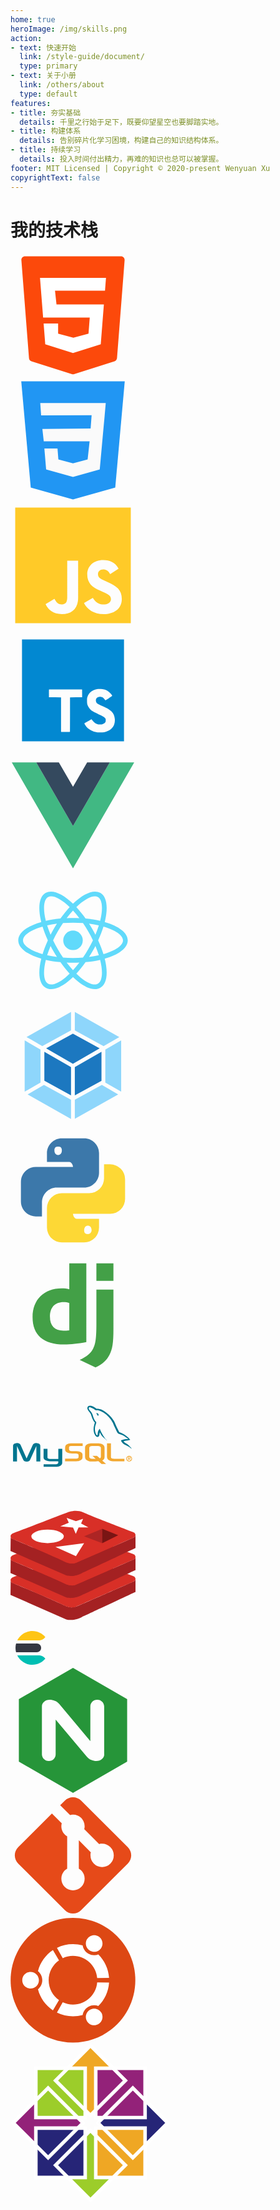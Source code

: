 ```yaml
---
home: true
heroImage: /img/skills.png
action:
- text: 快速开始
  link: /style-guide/document/
  type: primary
- text: 关于小册
  link: /others/about
  type: default
features:
- title: 夯实基础
  details: 千里之行始于足下，既要仰望星空也要脚踏实地。
- title: 构建体系
  details: 告别碎片化学习困境，构建自己的知识结构体系。
- title: 持续学习
  details: 投入时间付出精力，再难的知识也总可以被掌握。
footer: MIT Licensed | Copyright © 2020-present Wenyuan Xu
copyrightText: false
---
```


<div class="tech-stack">
  <h1>我的技术栈</h1>
  <div class="tech-logo">
    <div class="tech-logo-icon" data-tooltip="HTML 5">
      <svg t="1594449205433" class="icon" viewBox="0 0 1024 1024" version="1.1" xmlns="http://www.w3.org/2000/svg" p-id="1511" width="200" height="200"><path d="M89.088 59.392l62.464 803.84c1.024 12.288 9.216 22.528 20.48 25.6L502.784 993.28c6.144 2.048 12.288 2.048 18.432 0l330.752-104.448c11.264-4.096 19.456-14.336 20.48-25.6l62.464-803.84c1.024-17.408-12.288-31.744-29.696-31.744H118.784c-17.408 0-31.744 14.336-29.696 31.744z" fill="#FC490B" p-id="1512"></path><path d="M774.144 309.248h-409.6l12.288 113.664h388.096l-25.6 325.632-227.328 71.68-227.328-71.68-13.312-169.984h118.784v82.944l124.928 33.792 123.904-33.792 10.24-132.096H267.264L241.664 204.8h540.672z" fill="#FFFFFF" p-id="1513"></path></svg>
    </div>
    <div class="tech-logo-icon" data-tooltip="CSS 3">
      <svg t="1594449320423" class="icon" viewBox="0 0 1024 1024" version="1.1" xmlns="http://www.w3.org/2000/svg" p-id="5999" width="200" height="200"><path d="M88.064 27.648l77.824 871.424L512 996.352l346.112-97.28 77.824-871.424z" fill="#2196F3" p-id="6000"></path><path d="M771.072 312.32l-10.24 109.568-29.696 328.704L512 811.008l-220.16-60.416-14.336-172.032h107.52l7.168 89.088L512 700.416l119.808-32.768 16.384-148.48-375.808 1.024-11.264-101.376 395.264-4.096 8.192-108.544-413.696 1.024-7.168-101.376h536.576z" fill="#FAFAFA" p-id="6001"></path></svg>
    </div>
    <div class="tech-logo-icon" data-tooltip="JavaScript">
      <svg t="1594452832532" class="icon" viewBox="0 0 1024 1024" version="1.1" xmlns="http://www.w3.org/2000/svg" p-id="978" width="200" height="200"><path d="M38.56886067 38.56886067h946.86227866v946.86227866H38.56886067V38.56886067m248.81436505 791.1560377c21.04138438 44.71294135 62.5981169 81.53536248 133.61278901 81.53536246 78.9051899 0 133.08675402-42.08276753 133.08675281-134.13882281v-304.04799797h-89.42588147V775.01729921c0 45.23897512-18.41121055 56.81173672-47.34311392 56.81173673-30.51000717 0-43.13483754-21.04138438-57.33777176-45.76501015l-72.59277467 43.66087258m314.56869076-9.4686228c26.30172955 51.55139031 79.4312249 91.00398527 162.54469117 91.00398526 84.16553629 0 147.28968821-43.66087133 147.2896882-124.14416501 0-74.17087849-42.60880254-107.31105826-118.35778483-139.92520422l-22.09345319-9.46862279c-38.40052617-16.307073-54.70759791-27.35379957-54.70759912-53.65552911 0-21.56741817 16.307073-38.40052617 42.60880252-38.40052493 25.24966076 0 42.08276753 11.04672657 57.33777173 38.40052493l68.91053209-45.76501015c-28.93190337-50.49932154-69.96260211-69.96260211-126.24830382-69.96260088-79.4312249 0-130.45658021 50.49932154-130.45658019 117.30571482 0 72.5927747 42.60880254 106.78502324 106.78502324 134.13882281l22.09345315 9.46862278c41.03069875 17.88517679 65.22829073 28.93190337 65.22829072 59.44191054 0 25.24966076-23.67155698 43.66087133-60.49397931 43.66087133-43.66087133 0-68.91053209-22.61948818-87.84777766-54.18156414l-72.5927747 42.08276876z" fill="#FFCA28" p-id="979"></path></svg>
    </div>
    <div class="tech-logo-icon" data-tooltip="TypeScript">
      <svg t="1625995896568" class="icon" viewBox="0 0 1024 1024" version="1.1" xmlns="http://www.w3.org/2000/svg" p-id="4145" width="200" height="200"><path d="M94.208 94.208v835.584h835.584V94.208H94.208z m634.92096 405.85216v0.012288c8.011776 0.024576 17.119232 0.436224 23.967744 1.179648 27.891712 3.016704 49.6128 15.050752 68.091904 37.715968 9.201664 11.290624 12.34944 16.2304 11.679744 18.343936-0.432128 1.363968-6.746112 5.885952-26.820608 19.21024-19.720192 13.092864-26.07104 17.014784-27.5456 17.014784-1.497088 0-4.614144-3.207168-9.105408-9.365504-8.6528-11.855872-17.485824-17.266688-31.13984-19.070976-14.68416-1.9456-27.856896 2.68288-34.308096 12.058624-5.515264 8.011776-6.3488 20.901888-1.96608 30.26944 5.07904 10.848256 14.270464 16.846848 49.494016 32.290816 40.624128 17.813504 61.210624 30.005248 76.204032 45.13792 16.146432 16.293888 24.326144 35.106816 26.83904 61.718528 1.226752 12.972032-0.272384 28.34432-3.98336 40.843264-9.10336 30.640128-33.66912 53.075968-69.67296 63.635456-9.95328 2.9184-19.214336 4.661248-28.37504 5.332992-13.985792 1.030144-34.002944 0.462848-46.051328-1.29024-30.482432-4.442112-64.892928-22.17984-82.051072-42.2912-8.423424-9.873408-19.177472-26.12224-19.177472-28.9792 0-1.380352 0.684032-2.164736 3.391488-3.885056 8.032256-5.103616 54.054912-31.412224 54.94784-31.412224 0.540672 0 2.945024 2.832384 5.341184 6.295552 5.429248 7.839744 18.78016 21.313536 25.567232 25.808896 5.543936 3.672064 12.634112 6.619136 21.051392 8.747008 4.820992 1.202176 7.3728 1.417216 17.891328 1.417216 10.747904-0.004096 12.951552-0.18432 17.760256-1.476608 12.71808-3.422208 22.644736-10.50624 26.851328-19.156992 1.8432-3.7376 1.880064-4.204544 1.880064-13.27104v-9.40032l-2.260992-4.48512c-5.474304-10.866688-17.270784-18.323456-54.56896-34.47808-17.13152-7.421952-38.11328-17.885184-46.30528-23.0912-18.696192-11.880448-31.653888-25.462784-40.157184-42.088448-8.45824-16.533504-9.71776-22.687744-9.73824-47.548416-0.02048-19.462144-0.053248-19.222528 3.975168-31.643648 3.65568-11.272192 11.139072-23.863296 19.400704-32.64512 16.4864-17.524736 40.577024-28.788736 66.367488-31.029248 3.29728-0.313344 7.716864-0.434176 12.52352-0.41984z m-221.92128 3.844096h0.008192c49.670144 0.024576 78.143488 0.196608 78.600192 0.483328 0.86016 0.53248 0.968704 4.855808 0.968704 32.444416v31.827968l-49.563648 0.180224-49.563648 0.180224v140.724224c0 77.400064-0.157696 141.185024-0.372736 141.748224-0.350208 0.948224-4.163584 1.019904-36.41344 1.019904h-36.018176l-0.372736-1.45408c-0.239616-0.79872-0.415744-64.587776-0.41984-141.750272l-0.012288-140.296192-49.5616-0.176128-49.565696-0.180224v-31.451136c0-24.94464 0.172032-31.625216 0.837632-32.288768 0.681984-0.702464 25.976832-0.882688 134.967296-0.991232 21.01248-0.02048 39.92576-0.03072 56.48384-0.02048z" fill="#0288D1" p-id="4146"></path></svg>
    </div>
    <div class="tech-logo-icon" data-tooltip="Vue.js">
      <svg t="1594449992255" class="icon" viewBox="0 0 1024 1024" version="1.1" xmlns="http://www.w3.org/2000/svg" p-id="1022" width="200" height="200"><path d="M627.85285817 77.66360895h185.07382266L512 598.88964363 211.07331917 77.66360895H10.45553197L512 946.33639105l501.54446803-868.78460919z" fill="#41B883" p-id="1023"></path><path d="M812.92668083 77.66360895H627.85285817L512 278.28139617 396.14714183 77.66360895H211.07331917L512 598.88964363z" fill="#34495E" p-id="1024"></path></svg>
    </div>
    <div class="tech-logo-icon" data-tooltip="React">
      <svg t="1628346090690" class="icon" viewBox="0 0 1024 1024" version="1.1" xmlns="http://www.w3.org/2000/svg" p-id="9901" width="200" height="200"><path d="M512 511.8m-80 0a80 80 0 1 0 160 0 80 80 0 1 0-160 0Z" fill="#61DAFB" p-id="9902"></path><path d="M960.5 511.8c0-62.8-73.8-117.2-188.5-150.1 28.9-115.8 18.7-206.9-35.7-238.3-54.5-31.4-138.5 5.3-224.3 88.2-85.8-82.9-169.8-119.6-224.3-88.2-54.4 31.4-64.6 122.6-35.7 238.3C137.3 394.6 63.5 449 63.5 511.8S137.3 629 252 661.9c-28.9 115.7-18.7 206.9 35.7 238.3 13.4 7.8 28.6 11.6 45.2 11.6 39.7 0 87.8-21.8 140-64.2 13-10.6 26.1-22.6 39.1-35.2 13 12.6 26.1 24.6 39.1 35.2 52.2 42.4 100.2 64.2 140 64.2 16.6 0 31.8-3.8 45.2-11.6 54.4-31.4 64.6-122.5 35.7-238.3 114.7-32.9 188.5-87.3 188.5-150.1zM716.8 157.2c35.3 20.4 42.7 94.3 17.6 194.8-36.7-8.4-76.7-14.7-119.3-18.6-24.7-34.9-50.2-66.4-75.8-94 59.2-57.3 114.2-88.4 152-88.4 9.6-0.1 18.2 2 25.5 6.2zM637 584c-13.8 24-28.4 47-43.3 69-26.1 2-53.3 3.1-81.7 3.1-28.3 0-55.5-1.1-81.6-3.1-15-22-29.5-45.1-43.3-69-14.1-24.5-26.7-48.6-38.1-72.2 11.4-23.6 24-47.7 38.1-72.2 14.1-24.5 28.7-47.4 43.4-69.1 26.1-2 53.3-3.1 81.6-3.1 28.3 0 55.5 1.1 81.6 3.1 14.7 21.6 29.3 44.6 43.4 69 14.1 24.5 26.7 48.6 38.1 72.2-11.5 23.7-24.1 47.8-38.2 72.3z m58.8-26.4c11.2 26.6 20.4 52.1 28 76.5-24.9 5.6-51.7 10.4-80.3 14 9.3-14.5 18.4-29.3 27.3-44.6 8.8-15.4 17.1-30.7 25-45.9zM512 756.5c-17.7-19.2-35.1-40.1-52.2-62.6 17.1 0.8 34.5 1.3 52.2 1.3 17.7 0 35.1-0.5 52.2-1.3-17.1 22.5-34.5 43.4-52.2 62.6zM380.5 648.1c-28.6-3.6-55.3-8.4-80.3-14 7.6-24.4 16.8-49.9 28-76.5 7.9 15.2 16.1 30.5 25 45.9 8.9 15.2 18 30 27.3 44.6zM328.2 466c-11.2-26.6-20.4-52.1-28-76.5 24.9-5.6 51.6-10.4 80.2-14-9.2 14.4-18.4 29.2-27.2 44.6-8.8 15.4-17.1 30.7-25 45.9zM512 267.1c17.3 18.7 34.8 39.8 52.1 62.7-17.1-0.8-34.4-1.3-52.1-1.3-17.7 0-35 0.5-52.1 1.3 17.3-22.9 34.8-44 52.1-62.7z m158.7 153c-8.9-15.3-18-30.1-27.2-44.6 28.6 3.6 55.3 8.4 80.2 14-7.6 24.4-16.8 49.9-28 76.5-7.8-15.2-16.1-30.5-25-45.9zM307.2 157.2c7.2-4.2 15.8-6.2 25.6-6.2 37.8 0 92.7 31.1 151.9 88.4-25.6 27.6-51.1 59.2-75.8 94-42.5 3.9-82.6 10.2-119.3 18.6-25.1-100.6-17.6-174.5 17.6-194.8zM102.5 511.8c0-40.8 60.3-84.2 160-112.6 11.1 36 25.6 73.8 43.5 112.6-17.8 38.8-32.4 76.6-43.5 112.6-99.7-28.4-160-71.9-160-112.6z m345.8 305.5c-59.7 48.5-111.1 66.4-141.1 49.2-35.3-20.4-42.7-94.3-17.6-194.8 36.7 8.4 76.7 14.7 119.3 18.6 24.4 34.5 49.9 66.1 75.8 94.2-12.1 11.7-24.2 22.9-36.4 32.8z m268.5 49.2c-29.9 17.3-81.4-0.6-141.1-49.2-12.1-9.9-24.3-21.1-36.5-32.8 26-28.1 51.4-59.7 75.8-94.2 42.5-3.9 82.6-10.2 119.3-18.7 25.2 100.6 17.7 174.5-17.5 194.9z m44.8-242.1c-11.1-36-25.6-73.8-43.5-112.6 17.8-38.8 32.4-76.6 43.5-112.6 99.7 28.5 160 71.9 160 112.6-0.1 40.7-60.4 84.2-160 112.6z" fill="#61DAFB" p-id="9903"></path></svg>
    </div>
    <div class="tech-logo-icon" data-tooltip="Webpack">
      <svg t="1622560777342" class="icon" viewBox="0 0 1024 1024" version="1.1" xmlns="http://www.w3.org/2000/svg" p-id="1108" width="200" height="200"><path d="M882.23288889 749.45422222L526.90488889 950.38577778V793.94133333l221.41155556-121.856 133.91644444 77.36888889z m24.34844444-22.07288889V307.08622222l-129.93422222 75.09333333v270.22222223l129.93422222 74.97955555z m-766.17955555 22.07288889l355.328 201.04533333V793.94133333L274.20444445 672.08533333l-133.80266667 77.36888889zM116.05333333 727.38133333V307.08622222l129.93422222 75.09333333v270.22222223L116.05333333 727.38133333z m15.24622222-447.60177778l364.43022223-206.16533333v151.32444445L262.144 353.39377778l-1.82044445 1.024c0 0.11377778-129.024-74.63822222-129.024-74.63822223z m760.03555556 0L526.90488889 73.728v151.32444445l233.472 128.34133333 1.82044444 1.024 129.13777778-74.63822223z" fill="#8ED6FB" p-id="1109"></path><path d="M495.72977778 758.21511111l-218.45333333-120.14933333V400.15644445l218.45333333 126.17955555v231.87911111z m31.17511111 0l218.45333333-120.03555556V400.15644445l-218.45333333 126.17955555v231.87911111zM291.95377778 372.62222222l219.24977777-120.49066667L730.45333333 372.62222222 511.31733333 499.25688889 291.95377778 372.62222222z" fill="#1C78C0" p-id="1110"></path></svg>
    </div>
    <div class="tech-logo-icon" data-tooltip="Python">
      <svg t="1597990804379" class="icon" viewBox="0 0 1024 1024" version="1.1" xmlns="http://www.w3.org/2000/svg" p-id="3374" width="200" height="200"><path d="M420.693333 85.333333C353.28 85.333333 298.666667 139.946667 298.666667 207.36v71.68h183.04c16.64 0 30.293333 24.32 30.293333 40.96H207.36C139.946667 320 85.333333 374.613333 85.333333 442.026667v161.322666c0 67.413333 54.613333 122.026667 122.026667 122.026667h50.346667v-114.346667c0-67.413333 54.186667-122.026667 121.6-122.026666h224c67.413333 0 122.026667-54.229333 122.026666-121.642667V207.36C725.333333 139.946667 670.72 85.333333 603.306667 85.333333z m-30.72 68.693334c17.066667 0 30.72 5.12 30.72 30.293333s-13.653333 38.016-30.72 38.016c-16.64 0-30.293333-12.8-30.293333-37.973333s13.653333-30.336 30.293333-30.336z" fill="#3C78AA" p-id="3375"></path><path d="M766.250667 298.666667v114.346666a121.6 121.6 0 0 1-121.6 121.984H420.693333A121.6 121.6 0 0 0 298.666667 656.597333v160a122.026667 122.026667 0 0 0 122.026666 122.026667h182.613334A122.026667 122.026667 0 0 0 725.333333 816.64v-71.68h-183.082666c-16.64 0-30.250667-24.32-30.250667-40.96h304.64A122.026667 122.026667 0 0 0 938.666667 581.973333v-161.28a122.026667 122.026667 0 0 0-122.026667-122.026666zM354.986667 491.221333l-0.170667 0.170667c0.512-0.085333 1.066667-0.042667 1.621333-0.170667z m279.04 310.442667c16.64 0 30.293333 12.8 30.293333 37.973333a30.293333 30.293333 0 0 1-30.293333 30.293334c-17.066667 0-30.72-5.12-30.72-30.293334s13.653333-37.973333 30.72-37.973333z" fill="#FDD835" p-id="3376"></path></svg>
    </div>
    <div class="tech-logo-icon" data-tooltip="Django">
      <svg t="1597990902539" class="icon" viewBox="0 0 1024 1024" version="1.1" xmlns="http://www.w3.org/2000/svg" p-id="3649" width="200" height="200"><path d="M481.655483 85.33675h139.530244v645.870954c-71.577602 13.585067-124.129284 19.022507-181.210459 19.022508-170.342406-0.003413-259.133449-77.004803-259.133449-224.699741 0-142.254085 94.23531-234.663261 240.100702-234.663261 22.650881 0 39.867735 1.809067 60.706135 7.243093z m0 325.102944c-16.308907-5.430614-29.900801-7.243094-47.114242-7.243094-70.673069 0-111.445337 43.492695-111.445337 119.596377 0 74.301442 38.963201 115.070297 110.53739 115.070298 15.394134 0 28.088321-0.904533 48.018775-3.618134z" fill="#43A047" p-id="3650"></path><path d="M843.168455 300.817077v323.457717c0 111.445337-8.154454 164.898139-32.614401 211.114674-22.654294 44.404055-52.558508 72.482136-114.165764 103.294297l-129.570138-61.610669c61.610669-28.992854 91.51147-54.357335 110.537391-93.330777 19.937281-39.864321 26.282668-86.070616 26.282667-207.482886V300.823903z m-139.526832-214.732807h139.526832v143.155204h-139.526832z" fill="#43A047" p-id="3651"></path></svg>
    </div>
    <div class="tech-logo-icon" data-tooltip="MySQL">
      <svg t="1597992373909" class="icon" viewBox="0 0 1024 1024" version="1.1" xmlns="http://www.w3.org/2000/svg" p-id="9841" width="200" height="200"><path d="M715.8 312.4l-5.6-11.7c-2.4-3.4-5.9-6-7.9-10h-0.6v-0.6c3.3-0.8 6.7-1.2 10.1-1.1 2 1.9 5.1 3.3 6.7 5.6 1.2 1.7 1.4 3.6 2.8 5 0 5.9-1.6 9.8-5.1 12.3 0.2-0.1-0.4 0.5-0.4 0.5z m251.9 251.1c-9.3-5.9-20.1-9.2-29.8-15.1-5.4-3.3-10.7-7.4-15.7-11.2-4.7-3.5-9.9-10.1-12.9-15.1-1.6-2.6-1.9-5.7-3.9-7.8 0.6-4.6 6.4-4.6 10.1-6.1 12.9-5.4 28-7.2 47.8-6.7-0.6-5-12.9-11.2-16.9-13.9-8-5.6-16.2-11.6-24.7-16.8-4.5-2.7-12.2-4.7-16.9-6.7-6.7-2.8-21.5-5.5-25.3-10.6-7.3-9.6-12.3-21.3-17.4-32.9-5.2-11.6-11.7-23.8-16.9-35.7-2.6-5.9-3.8-11.2-6.7-16.7-18.1-34.5-44.6-63.4-77-83.7-10.6-6.7-22.4-12.8-35.4-16.7-7.4-2.2-16.3-1-24.2-2.8h-5.1c-4.4-1.3-8.1-6-11.8-8.4-7.6-5-15.2-8.6-24.2-12.3-3.4-1.4-12.5-4.7-15.7-2.2-1.9 0.6-2.8 1.4-3.4 3.3-1.9 2.9-0.2 7.3 1.1 10 3.6 7.8 8.8 12.5 13.5 19 4.2 5.8 9.3 12.4 12.4 19 6.3 13.7 9.2 28.9 15.2 42.4 2.3 5.2 5.7 11.1 9 15.6 2.7 3.6 7.5 6.4 9 11.2 3.1 4.8-4.5 21.1-6.2 26.2-6.5 20-5.1 47.9 2.2 65.3 2.9 6.9 5.7 14.9 13.5 16.7 0.6-0.4 0.1-0.2 1.1-0.5 1.7-13.4 2.2-26.3 6.7-36.8 2.8-6.6 8.2-11.1 11.8-16.7 2.7 1.5 2.6 6 3.9 8.9 3.3 7.6 6.8 15.9 10.7 23.4 8.3 15.7 17.3 30.8 27.6 44.6 3.6 4.9 8.5 10.2 12.9 14.5 1.9 1.8 4.2 2.8 5.6 5h0.6v0.6c-7.6-2.6-12.1-10.1-18-14.5-11.3-8.4-24.6-21-32-32.9l-10.1-20.1v-0.6c-1.4 1.9-1 3.9-1.7 6.7-3.2 12.3-0.7 26.2-11.8 30.7-12.7 5.1-21.9-8.3-25.9-14.5-12.8-20.3-16.1-54.5-7.3-82 1.9-6.1 2.1-13.6 5.6-18.4-0.6-4.3-4.1-5.6-6.2-8.4-3.4-4.6-6.3-10-9-15.1-5.3-10.1-8.8-22-12.9-32.9-1.7-4.4-2-8.6-3.9-12.8-2.9-6.4-8.2-12.7-12.4-18.4-5.9-8.1-22.3-23.7-15.7-39.6 10.4-25.3 46.6-6.1 60.7 2.8 3.5 2.2 7.5 6.8 11.2 8.4l18.6 1.1c11.5 2.7 22.4 4.8 31.5 10 42.6 24.7 70 49.9 95.6 91.5 5.3 8.7 8.1 18.2 12.4 27.9 6.3 14.4 13 28.5 20.3 42.4 3.4 6.4 5.8 13.5 10.1 19 1.8 2.3 6.8 3.1 9.6 4.5 8.3 4.2 18 7.3 25.9 12.3 14.2 8.9 27.9 19.5 40.5 30.1 4.8 4.1 8 10 12.4 14.5v2.2c-3.9 1.1-7.9 2.2-11.8 3.3-8.7 2.2-16.3 1.7-24.7 3.9-5 1.3-11.4 3.3-16.9 3.9l0.6 0.5c3.2 8.9 20.4 16.3 28.1 21.8 9.6 6.9 18.7 15.1 25.9 24.5l7.3 7.3c1.7 2.4 2.1 5.5 3.9 7.8v0.5c-3.4-1.2-5.2-4.2-7.9-6.1-5.7-3.8-11.1-8.1-16.6-11.6zM373 728.9H271.4v-21.5h101.7c20.7-2.2 18.3-12.4 18.3-15.8v-8.4h-68.3c-31.8-0.3-52.1-14.1-52.3-29.9 0-1.5 0.7-71 0-71.6H303v69.5c-0.3 3.8 1.2 12.6 18.8 12.9 9 0.1 69.4 0 69.9 0v-82.7h32.2c0.2 0 0 112.8 0 113.3 0.2 27.7-34.8 33.7-50.9 34.2zM211.8 558.2L162 668.1c-5.9 13.3-13.6 18-29.4 18-15.8 0-23.8-4.7-29.7-18L53.2 558.2v126.1H21V558.4c0-12.3 4.9-18.2 15.2-21.3 24.4-7.6 41.1-1 48.2 15.3l47.3 108.5 48.9-108.5c7.4-16.4 23.8-22.9 48.3-15.3 10.2 3.1 15.2 9 15.2 21.3v125.9h-32.2l-0.1-126.1z" fill="#00758F" p-id="9842"></path><path d="M659.8 536.6h61.1c3.1 0 5.9 0.2 9 0.6 27 3.7 40.6 15.4 40.6 34.7v75.9c0 15.6-5.8 24-19.1 29.5l31.7 28.4h-37.3l-25.6-23-25.8 1.6H660c-6.4 0-12.8-0.9-18.9-2.7-20.5-5.5-30.4-16.2-30.4-33.8v-75.9c0-19.3 13.6-31 40.6-34.7 2.6-0.4 5.7-0.6 8.5-0.6z m-14.6 109.3c0 1 0.3 2.1 0.6 3.3 1.9 8.8 10.2 13.7 22.9 13.7H698l-26.8-24.1h37.3l23.4 21c4.3-2.3 7.2-5.8 8.2-10.3 0.3-1 0.3-2.1 0.3-3.1v-72.8c0-0.8 0-1.9-0.3-2.9-1.9-8.2-10.2-12.9-22.6-12.9h-48.7c-14.3 0-23.6 6.2-23.6 15.8v72.3z m-148.9-88.1c-11.5 1-14.9 2.9-16.4 9.4-0.3 1-0.3 1.9-0.3 2.7v14.5c0 1 0 1.8 0.3 2.9 1.5 8.6 7.7 12.5 20.7 12.5h39c9.6 0 19.5 1.6 27.5 4.7 15.2 5.7 22.9 14.3 22.9 23.5v23.3c0 11.3-6.8 19.9-20.7 26.2-8.3 3.9-18.9 6.1-29.7 6.1h-92.5v-21.3h88.8c1.2 0 2.2-0.2 3.4-0.2 6.2-0.4 10.8-2.1 13.6-4.5 3.1-2.5 4.6-5.3 4.6-7.6v-18.6c0-2.2-0.9-4.3-2.5-5.7-3.1-3.7-7.4-5.5-17.6-6.3-0.9-0.2-2.2-0.2-3.4-0.2h-33.4c-3.1 0-6.2-0.2-9.3-0.4-27.5-2.9-43.9-15.1-43.9-29.5v-18.6c0-16.4 8.4-25.8 27.5-31.7 6.2-1.8 13-2.7 26-2.7h90.3v21.3h-91.9c-0.9 0-2.1 0.2-3 0.2z m326.5 88.6c0 11.3 7.1 16 26 16h84.4v21.3h-83.8c-3.1 0-6.2-0.2-9.3-0.4-33.1-2.4-49.5-14.7-49.5-36.6V536.3h32.2v110.1z m149.2-8.2c12.5 0 23.7 9.5 23.7 23.5 0 14.1-11.2 23.5-23.7 23.5s-23.7-9.5-23.7-23.5 11.2-23.5 23.7-23.5z m0 42.2c10.2 0 18.4-8 18.4-18.6 0-10.7-8.2-18.6-18.4-18.6-10.3 0-18.4 8-18.4 18.6 0.1 10.6 8.1 18.6 18.4 18.6z m11.3-24.3c0 4.9-3.2 6.9-7.3 7.3l7.8 11.8h-5.3l-7.1-11.6h-4.2v11.6h-4.5v-26.9h10.6c6.5 0 10 2.3 10 7.8z m-16.2-4v7.7h4.9c3.4 0 6.4-0.3 6.4-4.1 0-3.1-3.3-3.6-6-3.6h-5.3z" fill="#F2A72F" p-id="9843"></path></svg>
    </div>
    <div class="tech-logo-icon" data-tooltip="Redis">
      <svg t="1651213212000" class="icon" viewBox="0 0 1173 1024" version="1.1" xmlns="http://www.w3.org/2000/svg" p-id="1281" width="200" height="200"><path d="M1.914402 656.839666L0 789.329468l516.178817 226.592549s55.03905 26.933652 151.072702-17.559685c60.369668-28.055887 505.89716-236.560641 505.897159-236.560641v-126.548555s0.775663 16.850036-12.872701 24.441629-543.69009 239.547768-543.69009 239.547767-43.024528 14.737593-80.223334 0.544615c-13.202771-5.033556-93.195056-42.182852-198.2396-87.781921-151.171723-65.601266-326.108432-139.421257-326.108432-139.421257s-8.845856-7.608097-10.100119-15.744303z" fill="#A42122" p-id="1282"></path><path d="M534.530668 426.797893s78.061381-32.792381 148.333127 0 477.808265 188.931646 477.808265 188.931646 35.911536 29.706234-14.06095 51.540315-538.706044 235.768475-538.706045 235.768475-45.268999 17.180105-110.853762-18.731431C433.611991 849.567108 38.519083 684.796532 12.757177 674.052778a6.436351 6.436351 0 0 1-2.475519-1.765871c-5.660688-6.287819-28.055887-35.564963 26.141485-54.989539 60.897779-21.867089 498.107525-190.499475 498.107525-190.499475z" fill="#D82F27" p-id="1283"></path><path d="M1.914402 450.6619L0 583.151703l516.178817 226.592549S571.217867 836.727414 667.251519 792.168063c60.369668-28.055887 505.89716-236.560641 505.897159-236.56064V429.091874s0.775663 16.850036-12.872701 24.441629S616.585887 693.147284 616.585887 693.147284s-43.024528 14.737593-80.223334 0.544615c-13.202771-5.033556-93.195056-42.182852-198.2396-87.781921-151.171723-65.601266-326.108432-139.421257-326.108432-139.421257s-8.845856-7.690614-10.100119-15.826821z" fill="#A42122" p-id="1284"></path><path d="M534.530668 220.686141s78.061381-32.792381 148.333127 0S1160.67206 409.617787 1160.67206 409.617787s35.911536 29.706234-14.06095 51.540316-538.706044 235.768475-538.706045 235.768475-45.268999 17.180105-110.853762-18.731431C433.611991 643.455357 38.519083 478.684781 12.757177 467.941026a6.436351 6.436351 0 0 1-2.475519-1.76587c-5.660688-6.287819-28.055887-35.564963 26.141485-54.98954 60.897779-21.867089 498.107525-190.499475 498.107525-190.499475z" fill="#D82F27" p-id="1285"></path><path d="M1.914402 244.550149L0 377.039951l516.178817 226.592549s55.03905 26.933652 151.072702-17.559684c60.369668-28.055887 505.89716-236.560641 505.897159-236.560641v-126.482542s0.775663 16.850036-12.872701 24.425125S616.585887 487.01903 616.585887 487.01903s-43.024528 14.737593-80.223334 0.544614c-13.202771-4.951039-93.195056-42.182852-198.2396-87.781921-151.171723-65.601266-326.108432-139.421257-326.108432-139.421256s-8.845856-7.608097-10.100119-15.810318z" fill="#A42122" p-id="1286"></path><path d="M534.530668 14.57439s78.061381-32.792381 148.333127 0 477.808265 188.931646 477.808265 188.931646 35.911536 29.706234-14.06095 51.540316S607.905065 490.814826 607.905065 490.814826s-45.268999 17.180105-110.853762-18.731431C433.611991 437.343606 38.519083 272.573029 12.757177 261.829275a6.436351 6.436351 0 0 1-2.475519-1.765871c-5.660688-6.287819-28.055887-35.564963 26.141485-54.989539C97.320922 183.190273 534.530668 14.57439 534.530668 14.57439z" fill="#D82F27" p-id="1287"></path><path d="M195.681563 239.929179a152.244448 63.505326 0 1 0 304.488895 0 152.244448 63.505326 0 1 0-304.488895 0Z" fill="#FFFFFF" p-id="1288"></path><path d="M526.708027 66.098202l20.299259 45.285503-79.629209 34.36021 119.650107 10.925293 25.563865 59.32995 26.554072-60.897779h92.122331l-68.703917-35.911536 18.731431-43.717674-67.136088 21.867089-87.451851-31.241056zM422.092574 339.362545l192.067304 85.884022 76.510055-121.795558-268.577359 35.911536z" fill="#FFFFFF" p-id="1289"></path><path d="M860.870149 169.162329L690.669933 239.929179l170.200216 63.52183V169.162329z" fill="#AD2524" p-id="1290"></path><path d="M1010.771104 228.492279l-149.900955-59.32995v134.28868l149.900955-74.95873z" fill="#791514" p-id="1291"></path></svg>
    </div>
    <div class="tech-logo-icon" data-tooltip="Elasticsearch">
      <svg width="64px" height="64px" viewBox="0 0 64 64" version="1.1" xmlns="http://www.w3.org/2000/svg" xmlns:xlink="http://www.w3.org/1999/xlink"><g id="icon-/-product-logo-/-64x64px-/-elastic-sesrch-/-color" stroke="none" stroke-width="1" fill="none" fill-rule="evenodd"><g id="logo-elastic-search-64x64-color" transform="translate(8.000000, 4.999500)"><path d="M47.7246,9.708 L47.7276,9.702 C42.7746,3.774 35.3286,0 26.9996,0 C16.4006,0 7.2326,6.112 2.8136,15 L38.0056,15 C40.5306,15 42.9886,14.13 44.9206,12.504 C45.9246,11.659 46.8636,10.739 47.7246,9.708" id="Fill-1" fill="#FEC514"></path><path d="M0,27.0005 C0,29.4225 0.324,31.7675 0.922,34.0005 L34,34.0005 C37.866,34.0005 41,30.8665 41,27.0005 C41,23.1345 37.866,20.0005 34,20.0005 L0.922,20.0005 C0.324,22.2335 0,24.5785 0,27.0005" id="Fill-4" fill="#343741"></path><path d="M47.7246,44.293 L47.7276,44.299 C42.7746,50.227 35.3286,54.001 26.9996,54.001 C16.4006,54.001 7.2326,47.889 2.8136,39.001 L38.0056,39.001 C40.5306,39.001 42.9886,39.871 44.9206,41.497 C45.9246,42.342 46.8636,43.262 47.7246,44.293" id="Fill-6" fill="#00BFB3"></path></g></g></svg>
    </div>
    <div class="tech-logo-icon" data-tooltip="NGINX">
      <svg t="1597992219506" class="icon" viewBox="0 0 1024 1024" version="1.1" xmlns="http://www.w3.org/2000/svg" p-id="2608" width="200" height="200"><path d="M512 0L68.48 256v512L512 1024l443.52-256V256z m256 707.84c0 30.08-27.552 55.04-65.248 55.04-26.912 0-57.632-10.88-76.832-34.56l-256-304.672v284.16c0 30.752-24.32 55.04-54.368 55.04H312.32c-30.752 0-55.04-25.6-55.04-55.04V316.16c0-30.08 26.88-55.04 64-55.04 27.552 0 58.88 10.88 78.08 34.56l254.72 304.672V316.16c0-30.752 25.6-55.04 55.04-55.04h3.2c30.72 0 55.04 25.6 55.04 55.04v391.68z" fill="#269539" p-id="2609"></path></svg>
    </div>
    <div class="tech-logo-icon" data-tooltip="Git">
      <svg t="1594452867673" class="icon" viewBox="0 0 1024 1024" version="1.1" xmlns="http://www.w3.org/2000/svg" p-id="837" width="200" height="200"><path d="M63.49884471 444.72482676L339.27934283 168.4672005l80.63478137 81.1119106c-11.45109332 40.55595587 7.15693331 84.92894248 44.3729866 106.39974246v264.32940369c-28.62773329 16.22238256-47.7128892 47.23575993-47.71288806 82.54329842a95.42577726 95.42577726 0 0 0 95.42577726 95.42577726 95.42577726 95.42577726 0 0 0 95.42577726-95.42577726c0-35.30753736-19.08515589-66.32091583-47.71288806-82.54329842V388.42361757l98.76567986 99.7199384c-3.33990259 7.15693331-3.33990259 15.26812405-3.33990261 23.85644403a95.42577726 95.42577726 0 0 0 95.42577728 95.42577726 95.42577726 95.42577726 0 0 0 95.42577839-95.42577726 95.42577726 95.42577726 0 0 0-95.42577839-95.42577726c-8.58831998 0-16.69951071 0-23.85644403 3.33990146L604.0858758 297.2920003a94.47151987 94.47151987 0 0 0-54.86982251-111.64815985c-20.51654257-7.63406259-41.98734253-9.54257739-61.07249732-4.29415998L407.03164421 100.71489799l37.69318255-37.21605328c37.21605328-37.69318254 97.3342932-37.69318254 134.55034648 0l381.22598205 381.22598205c37.69318254 37.21605328 37.69318254 97.3342932 0 134.55034648l-381.22598205 381.22598205c-37.21605328 37.69318254-97.3342932 37.69318254-134.55034648 0L63.49884471 579.27517324c-37.69318254-37.21605328-37.69318254-97.3342932 0-134.55034648z" fill="#E64A19" p-id="838"></path></svg>
    </div>
    <div class="tech-logo-icon" data-tooltip="Ubuntu">
      <svg t="1597991636564" class="icon" viewBox="0 0 1024 1024" version="1.1" xmlns="http://www.w3.org/2000/svg" p-id="10406" width="200" height="200"><path d="M1022.548 510.732c0 282.056-228.66 510.72-510.732 510.72C229.736 1021.452 1.08 792.788 1.08 510.732 1.08 228.66 229.744 0 511.816 0c282.076 0 510.732 228.66 510.732 510.732z" fill="#DD4814" p-id="10407"></path><path d="M164.532 442.532c-37.676 0-68.2 30.524-68.2 68.2 0 37.656 30.524 68.184 68.2 68.184 37.66 0 68.184-30.528 68.184-68.184 0-37.676-30.524-68.2-68.184-68.2z m486.86 309.912c-32.612 18.84-43.8 60.52-24.96 93.116 18.82 32.616 60.5 43.796 93.116 24.96 32.612-18.82 43.796-60.5 24.96-93.12-18.82-32.592-60.524-43.772-93.116-24.956z m-338.744-241.712c0-67.384 33.472-126.92 84.684-162.968L347.48 264.268c-59.656 39.88-104.048 100.816-122.496 172.188 21.528 17.56 35.304 44.3 35.304 74.272 0 29.956-13.776 56.696-35.304 74.26C243.408 656.376 287.8 717.32 347.48 757.2l49.852-83.52c-51.212-36.028-84.684-95.56-84.684-162.948z m199.168-199.188c104.052 0 189.42 79.776 198.38 181.52l97.16-1.432c-4.776-75.112-37.592-142.544-88.008-192.128-25.928 9.796-55.88 8.296-81.76-6.624-25.932-14.964-42.192-40.208-46.636-67.608a297.04 297.04 0 0 0-79.14-10.76 295.148 295.148 0 0 0-131.276 30.652l47.38 84.908a198.384 198.384 0 0 1 83.9-18.528z m0 398.36a198.404 198.404 0 0 1-83.896-18.528l-47.38 84.9a294.848 294.848 0 0 0 131.28 30.684 296.16 296.16 0 0 0 79.136-10.788c4.444-27.4 20.708-52.62 46.632-67.608 25.904-14.948 55.836-16.42 81.76-6.624 50.42-49.584 83.232-117.016 88.016-192.128l-97.188-1.432c-8.94 101.772-94.304 181.52-198.36 181.52z m139.552-440.924c32.616 18.832 74.3 7.68 93.116-24.936 18.84-32.616 7.68-74.3-24.936-93.14-32.616-18.816-74.296-7.64-93.14 24.976-18.812 32.6-7.632 74.28 24.96 93.1z" fill="#FFFFFF" p-id="10408"></path></svg>
    </div>
    <div class="tech-logo-icon" data-tooltip="CentOS">
      <svg width="256px" height="256px" viewBox="0 0 256 256" version="1.1" xmlns="http://www.w3.org/2000/svg" xmlns:xlink="http://www.w3.org/1999/xlink" preserveAspectRatio="xMidYMid"><g><path d="M107.860446,118.641168 L117.088645,127.817911 L107.860446,136.99288 L42.9010976,136.99288 L42.9010976,167.564282 L3.28602642,127.817911 L42.9010976,88.7386823 L42.9010976,118.641168 L107.860446,118.641168 L107.860446,118.641168 L107.860446,118.641168 L107.860446,118.641168 Z M136.414454,40.5732 L215.342964,40.5732 L215.342964,119.503484 L136.414454,119.503484 L136.414454,40.5732 L136.414454,40.5732 L136.414454,40.5732 L136.414454,40.5732 Z" fill="#932279"></path><path d="M137.274996,107.860446 L128.100027,117.088645 L118.925058,107.860446 L118.925058,42.9010976 L88.3518821,42.9010976 L128.100027,3.28602642 L167.177481,42.9010976 L137.274996,42.9010976 L137.274996,107.860446 L137.274996,107.860446 L137.274996,107.860446 L137.274996,107.860446 Z M136.414454,136.414454 L215.342964,136.414454 L215.342964,215.344738 L136.414454,215.344738 L136.414454,136.414454 L136.414454,136.414454 L136.414454,136.414454 L136.414454,136.414454 Z" fill="#EFA724"></path><path d="M148.057492,137.274996 L138.827519,128.100027 L148.057492,118.925058 L213.015067,118.925058 L213.015067,88.3518821 L252.631911,128.100027 L213.015067,167.177481 L213.015067,137.274996 L148.057492,137.274996 L148.057492,137.274996 L148.057492,137.274996 L148.057492,137.274996 Z M40.5732,136.414454 L119.501709,136.414454 L119.501709,215.344738 L40.5732,215.344738 L40.5732,136.414454 L40.5732,136.414454 L40.5732,136.414454 L40.5732,136.414454 Z" fill="#262577"></path><path d="M118.641168,148.057492 L127.816137,138.827519 L136.99288,148.057492 L136.99288,213.016841 L167.564282,213.016841 L127.816137,252.631911 L88.7404565,213.016841 L118.641168,213.016841 L118.641168,148.057492 L118.641168,148.057492 L118.641168,148.057492 L118.641168,148.057492 Z M40.5732,40.5732 L119.501709,40.5732 L119.501709,119.503484 L40.5732,119.503484 L40.5732,40.5732 L40.5732,40.5732 L40.5732,40.5732 L40.5732,40.5732 Z" fill="#9CCD2A"></path><path d="M37.7538176,37.7538176 L122.321092,37.7538176 L122.321092,122.321092 L37.7538176,122.321092 L37.7538176,37.7538176 L37.7538176,37.7538176 L37.7538176,37.7538176 L37.7538176,37.7538176 L37.7538176,37.7538176 Z M43.3908078,116.684101 L116.682327,116.684101 L116.682327,43.3925822 L43.3908078,43.3925822 L43.3908078,116.684101 L43.3908078,116.684101 L43.3908078,116.684101 L43.3908078,116.684101 Z M133.596846,37.7538176 L218.164121,37.7538176 L218.164121,122.321092 L133.596846,122.321092 L133.596846,37.7538176 L133.596846,37.7538176 L133.596846,37.7538176 L133.596846,37.7538176 Z M139.233837,116.684101 L212.525356,116.684101 L212.525356,43.3925822 L139.233837,43.3925822 L139.233837,116.684101 L139.233837,116.684101 L139.233837,116.684101 L139.233837,116.684101 Z M133.596846,133.596846 L218.164121,133.596846 L218.164121,218.165895 L133.596846,218.165895 L133.596846,133.596846 L133.596846,133.596846 L133.596846,133.596846 L133.596846,133.596846 Z M139.233837,212.525356 L212.525356,212.525356 L212.525356,139.233837 L139.233837,139.233837 L139.233837,212.525356 L139.233837,212.525356 L139.233837,212.525356 L139.233837,212.525356 Z M37.7538176,133.596846 L122.321092,133.596846 L122.321092,218.165895 L37.7538176,218.165895 L37.7538176,133.596846 L37.7538176,133.596846 L37.7538176,133.596846 L37.7538176,133.596846 Z M43.3908078,212.525356 L116.682327,212.525356 L116.682327,139.233837 L43.3908078,139.233837 L43.3908078,212.525356 L43.3908078,212.525356 L43.3908078,212.525356 L43.3908078,212.525356 L43.3908078,212.525356 Z" fill="#FFFFFF"></path><path d="M60.1882226,187.75773 L0.388574398,127.958082 L60.1864484,68.160208 L119.986097,127.958082 L60.1882226,187.75773 L60.1882226,187.75773 L60.1882226,187.75773 L60.1882226,187.75773 L60.1882226,187.75773 L60.1882226,187.75773 Z M8.36233399,127.958082 L60.1882226,179.78397 L112.012337,127.958082 L60.1864484,76.1339675 L8.36233399,127.958082 L8.36233399,127.958082 L8.36233399,127.958082 L8.36233399,127.958082 Z M127.958082,119.986097 L68.160208,60.1882226 L127.958082,0.388574398 L187.755956,60.1882226 L127.958082,119.986097 L127.958082,119.986097 L127.958082,119.986097 L127.958082,119.986097 Z M76.1339675,60.1882226 L127.958082,112.012337 L179.78397,60.1882226 L127.958082,8.36233399 L76.1339675,60.1882226 L76.1339675,60.1882226 L76.1339675,60.1882226 L76.1339675,60.1882226 Z M195.729716,187.75773 L135.931841,127.958082 L195.729716,68.160208 L255.527589,127.958082 L195.729716,187.75773 L195.729716,187.75773 L195.729716,187.75773 L195.729716,187.75773 Z M143.903827,127.958082 L195.729716,179.78397 L247.553829,127.958082 L195.729716,76.1339675 L143.903827,127.958082 L143.903827,127.958082 L143.903827,127.958082 L143.903827,127.958082 Z M127.958082,255.527589 L68.160208,195.729716 L127.958082,135.931841 L187.755956,195.729716 L127.958082,255.527589 L127.958082,255.527589 L127.958082,255.527589 L127.958082,255.527589 Z M76.1339675,195.729716 L127.958082,247.553829 L179.78397,195.729716 L127.958082,143.905601 L76.1339675,195.729716 L76.1339675,195.729716 L76.1339675,195.729716 L76.1339675,195.729716 L76.1339675,195.729716 L76.1339675,195.729716 Z" fill="#FFFFFF"></path></g></svg>
    </div>
  </div>
</div>
